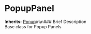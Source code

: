 #  PopupPanel  
**Inherits:** [Popup](class_popup)\\n\\n###  Brief Description  
Base class for Popup Panels
